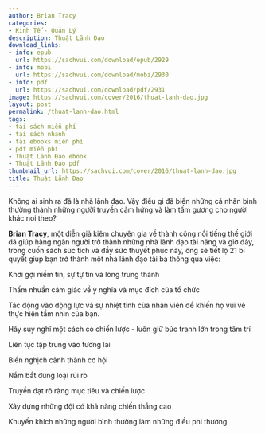 ```yaml
---
author: Brian Tracy
categories:
- Kinh Tế - Quản Lý
description: Thuật Lãnh Đạo
download_links:
- info: epub
  url: https://sachvui.com/download/epub/2929
- info: mobi
  url: https://sachvui.com/download/mobi/2930
- info: pdf
  url: https://sachvui.com/download/pdf/2931
image: https://sachvui.com/cover/2016/thuat-lanh-dao.jpg
layout: post
permalink: /thuat-lanh-dao.html
tags:
- tải sách miễn phí
- tải sách nhanh
- tải ebooks miễn phí
- pdf miễn phí
- Thuật Lãnh Đạo ebook
- Thuật Lãnh Đạo pdf
thumbnail_url: https://sachvui.com/cover/2016/thuat-lanh-dao.jpg
title: Thuật Lãnh Đạo
---
```


 <div class="item-desc text-justify"> <p>Không ai sinh ra đã là nhà lãnh đạo. Vậy điều gì đã biến những cá nhân bình thường thành những người truyền cảm hứng và làm tấm gương cho người khác noi theo?</p><p><strong>Brian Tracy</strong>, một diễn giả kiêm chuyên gia về thành công nổi tiếng thế giới đã giúp hàng ngàn người trở thành những nhà lãnh đạo tài năng và giờ đây, trong cuốn sách súc tích và đầy sức thuyết phục này, ông sẽ tiết lộ 21 bí quyết giúp bạn trở thành một nhà lãnh đạo tài ba thông qua việc:</p><p>Khơi gợi niềm tin, sự tự tin và lòng trung thành</p><p>Thấm nhuần cảm giác về ý nghĩa và mục đích của tổ chức</p><p>Tác động vào động lực và sự nhiệt tình của nhân viên để khiến họ vui vẻ thực hiện tầm nhìn của bạn.</p><p>Hãy suy nghĩ một cách có chiến lược - luôn giữ bức tranh lớn trong tâm trí</p><p>Liên tục tập trung vào tương lai</p><p>Biến nghịch cảnh thành cơ hội</p><p>Nắm bắt đúng loại rủi ro</p><p>Truyền đạt rõ ràng mục tiêu và chiến lược</p><p>Xây dựng những đội có khả năng chiến thắng cao</p><p>Khuyến khích những người bình thường làm những điều phi thường</p> </div>